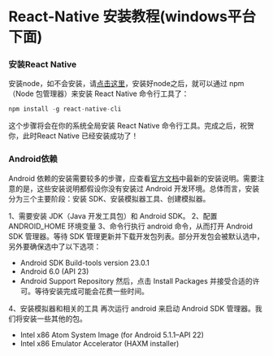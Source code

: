 # React-Native 安装教程(windows平台下面)
### 安装React Native
安装node，如不会安装，请[点击这里](https://github.com/kiss19861127/nodejs-demo/blob/master/README.md)，安装好node之后，就可以通过 npm（Node 包管理器）来安装 React Native 命令行工具了：
```javascript
npm install -g react-native-cli
```
这个步骤将会在你的系统全局安装 React Native 命令行工具。完成之后，祝贺你，此时React Native 已经安装成功了！
### Android依赖
Android 依赖的安装需要较多的步骤，应查看[官方文档](https://facebook.github.io/react-native/docs/android-setup.html)中最新的安装说明。需要注意的是，这些安装说明都假设你没有安装过 Android 开发环境。总体而言，安装分为三个主要阶段：安装 SDK、安装模拟器工具、创建模拟器。

1、需要安装 JDK（Java 开发工具包）和 Android SDK。
2、配置 ANDROID_HOME 环境变量
3、命令行执行 android 命令，从而打开 Android SDK 管理器。等待 SDK 管理更新并下载开发包列表。部分开发包会被默认选中，另外要确保选中了以下选项：
* Android SDK Build-tools version 23.0.1
* Android 6.0 (API 23)
* Android Support Repository
然后，点击 Install Packages 并接受合适的许可。等待安装完成可能会花费一些时间。

4、安装模拟器和相关的工具
再次运行 android 来启动 Android SDK 管理器。我们将安装一些其他的包。
* Intel x86 Atom System Image (for Android 5.1.1–API 22)
* Intel x86 Emulator Accelerator (HAXM installer)
